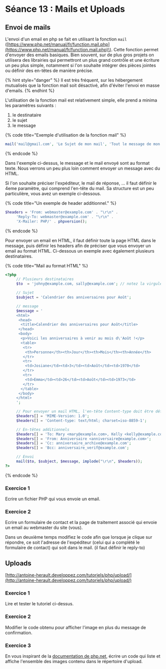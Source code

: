 # Séance 13 : Mails et Uploads

## Envoi de mails

L'envoi d'un email en php se fait en utilisant la fonction `mail` \([https://www.php.net/manual/fr/function.mail.php](https://www.php.net/manual/fr/function.mail.php)\). Cette fonction permet d'envoyer des emails basiques. Bien souvent, sur de plus gros projets on utilisera des librairies qui permettront un plus grand contrôle et une écriture un peu plus simple, notamment si l'on souhaite intégrer des pièces jointes ou définir des en-têtes de manière précise.

{% hint style="danger" %}
Il est très fréquent, sur les hébergement mutualisés que la fonction mail soit désactivé, afin d'éviter l'envoi en masse d'emails.
{% endhint %}

L'utilisation de la fonction mail est relativement simple, elle prend a minima les paramètres suivants :

1. le destinataire
2. le sujet
3. le message

{% code title="Exemple d\'utilisation de la fonction mail" %}
```php
mail('mail@gmail.com', 'Le Sujet de mon mail', 'Tout le message de mon mail');
```
{% endcode %}

Dans l'exemple ci-dessus, le message et le mail envoyé sont au format texte. Nous verrons un peu plus loin comment envoyer un message avec du HTML.

Si l'on souhaite préciser l'expéditeur, le mail de réponse, ... il faut définir le 4eme paramètre, qui comprend l'en-tête du mail. Sa structure est un peu particulière, vous avez un exemple ci-dessous.

{% code title="Un exemple de header additionnel." %}
```php
$headers = 'From: webmaster@example.com' . "\r\n" .
     'Reply-To: webmaster@example.com' . "\r\n" .
     'X-Mailer: PHP/' . phpversion();
```
{% endcode %}

Pour envoyer un email en HTML, il faut définir toute la page HTML dans le message, puis définir les headers afin de préciser que vous envoyer un email au format HTML. Ci-dessous un exemple avec également plusieurs destinataires.

{% code title="Mail au format HTML" %}
```php
<?php
     // Plusieurs destinataires
     $to  = 'johny@example.com, sally@example.com'; // notez la virgule

     // Sujet
     $subject = 'Calendrier des anniversaires pour Août';

     // message
     $message = '
     <html>
      <head>
       <title>Calendrier des anniversaires pour Août</title>
      </head>
      <body>
       <p>Voici les anniversaires à venir au mois d\'Août !</p>
       <table>
        <tr>
         <th>Personne</th><th>Jour</th><th>Mois</th><th>Année</th>
        </tr>
        <tr>
         <td>Josiane</td><td>3</td><td>Août</td><td>1970</td>
        </tr>
        <tr>
         <td>Emma</td><td>26</td><td>Août</td><td>1973</td>
        </tr>
       </table>
      </body>
     </html>
     ';

     // Pour envoyer un mail HTML, l'en-tête Content-type doit être défini
     $headers[] = 'MIME-Version: 1.0';
     $headers[] = 'Content-type: text/html; charset=iso-8859-1';

     // En-têtes additionnels
     $headers[] = 'To: Mary <mary@example.com>, Kelly <kelly@example.com>';
     $headers[] = 'From: Anniversaire <anniversaire@example.com>';
     $headers[] = 'Cc: anniversaire_archive@example.com';
     $headers[] = 'Bcc: anniversaire_verif@example.com';

     // Envoi
     mail($to, $subject, $message, implode("\r\n", $headers));
?>
```
{% endcode %}

### Exercice 1

Ecrire un fichier PHP qui vous envoie un email.

### Exercice 2

Ecrire un formulaire de contact et la page de traitement associé qui envoie un email au webmaster du site \(vous\).

Dans un deuxième temps modifiez le code afin que lorsque je clique sur répondre, ce soit l'adresse de l'expéditeur \(celui qui a complété le formulaire de contact\) qui soit dans le mail. \(il faut définir le reply-to\)

## Uploads

[http://antoine-herault.developpez.com/tutoriels/php/upload/](http://antoine-herault.developpez.com/tutoriels/php/upload/)

### Exercice 1

Lire et tester le tutoriel ci-dessus.

### Exercice 2

Modifier le code obtenu pour afficher l'image en plus du message de confirmation.

### Exercice 3

En vous inspirant de la [documentation de php.net](http://php.net/manual/fr/function.readdir.php), écrire un code qui liste et affiche l'ensemble des images contenu dans le répertoire d'upload.

